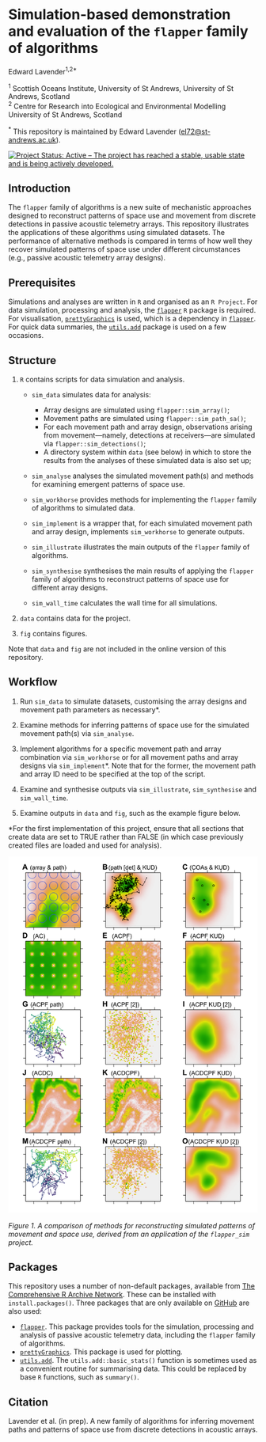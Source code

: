 Simulation-based demonstration and evaluation of the `flapper` family of
algorithms
================
Edward Lavender<sup>1,2\*</sup>

<!-- README.md is generated from README.Rmd. Please edit that file -->

<sup>1</sup> Scottish Oceans Institute, University of St Andrews,
University of St Andrews, Scotland  
<sup>2</sup> Centre for Research into Ecological and Environmental
Modelling University of St Andrews, Scotland

<sup>\*</sup> This repository is maintained by Edward Lavender
(<el72@st-andrews.ac.uk>).

[![Project Status: Active – The project has reached a stable, usable
state and is being actively
developed.](https://www.repostatus.org/badges/latest/active.svg)](https://www.repostatus.org/#active)

## Introduction

The `flapper` family of algorithms is a new suite of mechanistic
approaches designed to reconstruct patterns of space use and movement
from discrete detections in passive acoustic telemetry arrays. This
repository illustrates the applications of these algorithms using
simulated datasets. The performance of alternative methods is compared
in terms of how well they recover simulated patterns of space use under
different circumstances (e.g., passive acoustic telemetry array
designs).

## Prerequisites

Simulations and analyses are written in `R` and organised as an `R
Project`. For data simulation, processing and analysis, the
[`flapper`](https://github.com/edwardlavender/flapper) `R` package is
required. For visualisation,
[`prettyGraphics`](https://github.com/edwardlavender/prettyGraphics) is
used, which is a dependency in
[`flapper`](https://github.com/edwardlavender/flapper). For quick data
summaries, the
[`utils.add`](https://github.com/edwardlavender/utils.add) package is
used on a few occasions.

## Structure

1.  `R` contains scripts for data simulation and analysis.
    
      - `sim_data` simulates data for analysis:
        
          - Array designs are simulated using `flapper::sim_array()`;
          - Movement paths are simulated using `flapper::sim_path_sa()`;
          - For each movement path and array design, observations
            arising from movement—namely, detections at receivers—are
            simulated via `flapper::sim_detections()`;
          - A directory system within `data` (see below) in which to
            store the results from the analyses of these simulated data
            is also set up;
    
      - `sim_analyse` analyses the simulated movement path(s) and
        methods for examining emergent patterns of space use.
    
      - `sim_workhorse` provides methods for implementing the `flapper`
        family of algorithms to simulated data.
    
      - `sim_implement` is a wrapper that, for each simulated movement
        path and array design, implements `sim_workhorse` to generate
        outputs.
    
      - `sim_illustrate` illustrates the main outputs of the `flapper`
        family of algorithms.
    
      - `sim_synthesise` synthesises the main results of applying the
        `flapper` family of algorithms to reconstruct patterns of space
        use for different array designs.
    
      - `sim_wall_time` calculates the wall time for all simulations.

2.  `data` contains data for the project.

3.  `fig` contains figures.

Note that `data` and `fig` are not included in the online version of
this repository.

## Workflow

1.  Run `sim_data` to simulate datasets, customising the array designs
    and movement path parameters as necessary\*.

2.  Examine methods for inferring patterns of space use for the
    simulated movement path(s) via `sim_analyse`.

3.  Implement algorithms for a specific movement path and array
    combination via `sim_workhorse` or for all movement paths and array
    designs via `sim_implement`\*. Note that for the former, the
    movement path and array ID need to be specified at the top of the
    script.

4.  Examine and synthesise outputs via `sim_illustrate`,
    `sim_synthesise` and `sim_wall_time`.

5.  Examine outputs in `data` and `fig`, such as the example figure
    below.

\*For the first implementation of this project, ensure that all sections
that create data are set to TRUE rather than FALSE (in which case
previously created files are loaded and used for analysis).

<img src="README_img.png"/>

*Figure 1. A comparison of methods for reconstructing simulated patterns
of movement and space use, derived from an application of the
`flapper_sim` project.*

## Packages

This repository uses a number of non-default packages, available from
[The Comprehensive R Archive Network](https://cran.r-project.org). These
can be installed with `install.packages()`. Three packages that are only
available on [GitHub](https://github.com/) are also used:

  - [`flapper`](https://github.com/edwardlavender/flapper). This package
    provides tools for the simulation, processing and analysis of
    passive acoustic telemetry data, including the `flapper` family of
    algorithms.
  - [`prettyGraphics`](https://github.com/edwardlavender/prettyGraphics).
    This package is used for plotting.
  - [`utils.add`](https://github.com/edwardlavender/utils.add). The
    `utils.add::basic_stats()` function is sometimes used as a
    convenient routine for summarising data. This could be replaced by
    base `R` functions, such as `summary()`.

## Citation

Lavender et al. (in prep). A new family of algorithms for inferring
movement paths and patterns of space use from discrete detections in
acoustic arrays.
